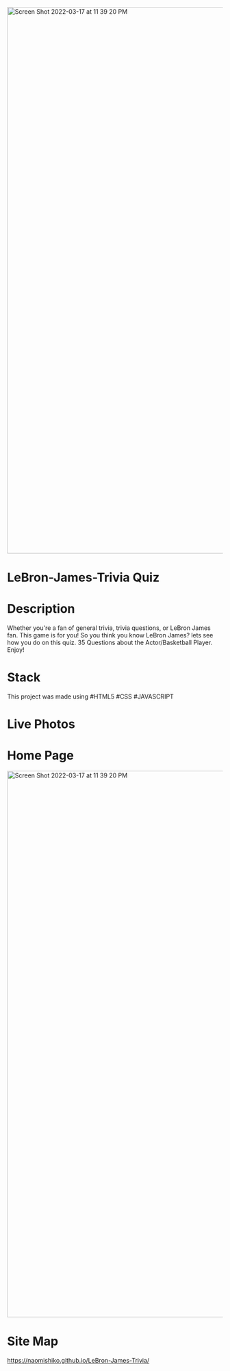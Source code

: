 
<img width="1274" alt="Screen Shot 2022-03-17 at 11 39 20 PM" src="https://user-images.githubusercontent.com/98294096/158950653-8bccaa4f-5f83-4de2-8a32-55de1fdbf7c6.png">


# LeBron-James-Trivia Quiz

# Description

Whether you're a fan of general trivia, trivia questions, or LeBron James fan. This game is for you! 
So you think you know LeBron James? lets see how you do on this quiz.
35 Questions about the Actor/Basketball Player. Enjoy!


# Stack

This project was made using
#HTML5 #CSS #JAVASCRIPT 

# Live Photos

# Home Page
<img width="1274" alt="Screen Shot 2022-03-17 at 11 39 20 PM" src="https://user-images.githubusercontent.com/98294096/158952027-37debcba-f15e-4c62-81f1-f1105e218a7f.png">


# Site Map
https://naomishiko.github.io/LeBron-James-Trivia/
